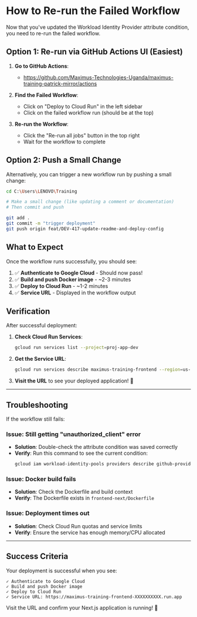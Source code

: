 # How to Re-run the Failed Workflow

Now that you've updated the Workload Identity Provider attribute condition, you need to re-run the failed workflow.

## Option 1: Re-run via GitHub Actions UI (Easiest)

1. **Go to GitHub Actions**:
   - https://github.com/Maximus-Technologies-Uganda/maximus-training-patrick-mirror/actions

2. **Find the Failed Workflow**:
   - Click on "Deploy to Cloud Run" in the left sidebar
   - Click on the failed workflow run (should be at the top)

3. **Re-run the Workflow**:
   - Click the "Re-run all jobs" button in the top right
   - Wait for the workflow to complete

## Option 2: Push a Small Change

Alternatively, you can trigger a new workflow run by pushing a small change:

```bash
cd C:\Users\LENOVO\Training

# Make a small change (like updating a comment or documentation)
# Then commit and push

git add .
git commit -m "trigger deployment"
git push origin feat/DEV-417-update-readme-and-deploy-config
```

## What to Expect

Once the workflow runs successfully, you should see:

1. ✅ **Authenticate to Google Cloud** - Should now pass!
2. ✅ **Build and push Docker image** - ~2-3 minutes
3. ✅ **Deploy to Cloud Run** - ~1-2 minutes
4. ✅ **Service URL** - Displayed in the workflow output

## Verification

After successful deployment:

1. **Check Cloud Run Services**:
   ```bash
   gcloud run services list --project=proj-app-dev
   ```

2. **Get the Service URL**:
   ```bash
   gcloud run services describe maximus-training-frontend --region=us-central1 --project=proj-app-dev --format="value(status.url)"
   ```

3. **Visit the URL** to see your deployed application! 🎉

---

## Troubleshooting

If the workflow still fails:

### Issue: Still getting "unauthorized_client" error
- **Solution**: Double-check the attribute condition was saved correctly
- **Verify**: Run this command to see the current condition:
  ```bash
  gcloud iam workload-identity-pools providers describe github-provider --location="global" --workload-identity-pool="github-pool" --project=proj-app-dev --format="value(attributeCondition)"
  ```

### Issue: Docker build fails
- **Solution**: Check the Dockerfile and build context
- **Verify**: The Dockerfile exists in `frontend-next/Dockerfile`

### Issue: Deployment times out
- **Solution**: Check Cloud Run quotas and service limits
- **Verify**: Ensure the service has enough memory/CPU allocated

---

## Success Criteria

Your deployment is successful when you see:

```
✓ Authenticate to Google Cloud
✓ Build and push Docker image  
✓ Deploy to Cloud Run
✓ Service URL: https://maximus-training-frontend-XXXXXXXXXX.run.app
```

Visit the URL and confirm your Next.js application is running! 🚀

